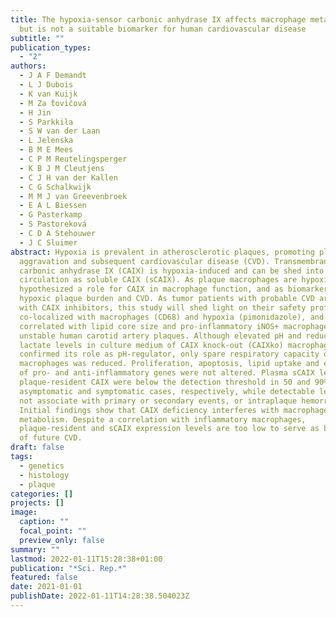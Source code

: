 ```yaml
---
title: The hypoxia-sensor carbonic anhydrase IX affects macrophage metabolism,
  but is not a suitable biomarker for human cardiovascular disease
subtitle: ""
publication_types:
  - "2"
authors:
  - J A F Demandt
  - L J Dubois
  - K van Kuijk
  - M Za ̌tovičová
  - H Jin
  - S Parkkila
  - S W van der Laan
  - L Jelenska
  - B M E Mees
  - C P M Reutelingsperger
  - K B J M Cleutjens
  - C J H van der Kallen
  - C G Schalkwijk
  - M M J van Greevenbroek
  - E A L Biessen
  - G Pasterkamp
  - S Pastoreková
  - C D A Stehouwer
  - J C Sluimer
abstract: Hypoxia is prevalent in atherosclerotic plaques, promoting plaque
  aggravation and subsequent cardiovascular disease (CVD). Transmembrane protein
  carbonic anhydrase IX (CAIX) is hypoxia-induced and can be shed into the
  circulation as soluble CAIX (sCAIX). As plaque macrophages are hypoxic, we
  hypothesized a role for CAIX in macrophage function, and as biomarker of
  hypoxic plaque burden and CVD. As tumor patients with probable CVD are treated
  with CAIX inhibitors, this study will shed light on their safety profile. CAIX
  co-localized with macrophages (CD68) and hypoxia (pimonidazole), and
  correlated with lipid core size and pro-inflammatory iNOS+ macrophages in
  unstable human carotid artery plaques. Although elevated pH and reduced
  lactate levels in culture medium of CAIX knock-out (CAIXko) macrophages
  confirmed its role as pH-regulator, only spare respiratory capacity of CAIXko
  macrophages was reduced. Proliferation, apoptosis, lipid uptake and expression
  of pro- and anti-inflammatory genes were not altered. Plasma sCAIX levels and
  plaque-resident CAIX were below the detection threshold in 50 and 90% of
  asymptomatic and symptomatic cases, respectively, while detectable levels did
  not associate with primary or secondary events, or intraplaque hemorrhage.
  Initial findings show that CAIX deficiency interferes with macrophage
  metabolism. Despite a correlation with inflammatory macrophages,
  plaque-resident and sCAIX expression levels are too low to serve as biomarkers
  of future CVD.
draft: false
tags:
  - genetics
  - histology
  - plaque
categories: []
projects: []
image:
  caption: ""
  focal_point: ""
  preview_only: false
summary: ""
lastmod: 2022-01-11T15:28:38+01:00
publication: "*Sci. Rep.*"
featured: false
date: 2021-01-01
publishDate: 2022-01-11T14:28:38.504023Z
---
```

